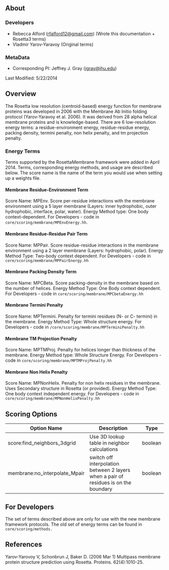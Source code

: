 ## About

### Developers
- Rebecca Alford ([rfalford12@gmail.com](rfalford12@gmail.com)) (Wrote this documentation + Rosetta3 terms)
- Vladmir Yarov-Yaravoy (Original terms)

### MetaData
- Corresponding PI: Jeffrey J. Gray ([jgray@jhu.edu](jgray@jhu.edu))

Last Modified: 5/22/2014

## Overview
The Rosetta low resolution (centroid-based) energy function for membrane proteins was developed in 2006 with the Membrane Ab Initio folding protocol (Yarov-Yaravoy et al. 2006). It was derived from 28 alpha helical membrane proteins and is knowledge-based. There are 6 low-resolution energy terms: a residue-environment energy, residue-residue energy, packing density, termini penalty, non helix penalty, and tm projection penalty. 

### Energy Terms
Terms supported by the RosettaMembrane framework were added in April 2014. Terms, corresponding energy methods, and usage are described below. The score name is the name of the term you would use when setting up a weights file. 

#### Membrane Residue-Environment Term
Score Name: MPEnv. Score per-residue interactions with the membrane environment using a 5 layer membrane (Layers: inner hydrophobic, outer hydrophobic, interface, polar, water). Energy Method type: One body context-dependent.  For Developers - code in `core/scoring/membrane/MPEnvEnergy.hh`.

#### Membrane Residue-Residue Pair Term 
Score Name: MPPair. Score residue-residue interactions in the membrane environment using a 2 layer membrane (Layers: hydrophobic, polar). Energy Method Type: Two-body context dependent. For Developers - code in `core/scoring/membrane/MPPairEnergy.hh`

#### Membrane Packing Density Term
Score Name: MPCBeta. Score packing-density in the membrane based on the number of helices. Energy Method Type: One Body context dependent. For Developers - code in `core/scoring/membrane/MPCbetaEnergy.hh`

#### Membrane Termini Penalty
Score Name: MPTermini. Penalty for termini residues (N- or C- termini) in the membrane. Energy Method Type: Whole structure energy. For Developers - code in `/core/scoring/membrane/MPTerminiPenalty.hh`

#### Membrane TM Projection Penalty
Score Name: MPTMProj. Penalty for helices longer than thickness of the membrane. Energy Method type: Whole Structure Energy. For Developers - code in `core/scoring/membrane/MPTMProjPenalty.hh`

#### Membrane Non Helix Penalty
Score Name: MPNonHelix. Penalty for non helix residues in the membrane. Uses Secondary structure in Rosetta (or provided). Energy Method Type: One body context independent energy. For Developers - code in `core/scoring/membrane/MPNonHelixPenalty.hh`

## Scoring Options
|**Option Name**|**Description**|**Type**|
|---|---|---|
|score:find_neighbors_3dgrid|Use 3D lookup table in neighbor calculations|boolean|
|membrane:no_interpolate_Mpair|switch off interpolation between 2 layers when a pair of residues is on the boundary|boolean|

## For Developers
The set of terms described above are only for use with the new membrane framework protocols. The old set of energy terms can be found in `core/scoring/methods.`

## References
Yarov-Yarovoy V, Schonbrun J, Baker D. (2006 Mar 1) Multipass membrane protein structure prediction using Rosetta. Proteins. 62(4):1010-25.

